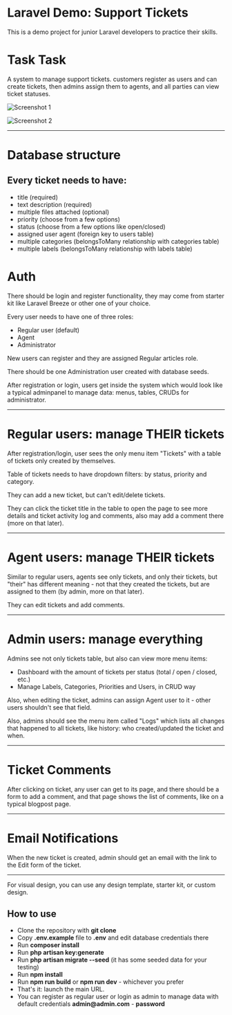 # Laravel Demo: Support Tickets

This is a demo project for junior Laravel developers to practice their skills.   

# Task Task

A system to manage support tickets. customers register as users and can create tickets, then admins assign them to agents, and all parties can view ticket statuses.

![Screenshot 1](https://laraveldaily.com/uploads/2022/11/laravel-support-tickets-01.png)

![Screenshot 2](https://laraveldaily.com/uploads/2022/11/laravel-support-tickets-02.png)

- - - - -

# Database structure

## Every ticket needs to have:
- title (required)
- text description (required)
- multiple files attached (optional)
- priority (choose from a few options)
- status (choose from a few options like open/closed)
- assigned user agent (foreign key to users table)
- multiple categories (belongsToMany relationship with categories table)
- multiple labels (belongsToMany relationship with labels table)

# Auth

There should be login and register functionality, they may come from starter kit like Laravel Breeze or other one of your choice.

Every user needs to have one of three roles:

- Regular user (default)
- Agent
- Administrator

New users can register and they are assigned Regular articles role.

There should be one Administration user created with database seeds.

After registration or login, users get inside the system which would look like a typical adminpanel to manage data: menus, tables, CRUDs for administrator.

- - - - -

# Regular users: manage THEIR tickets

After registration/login, user sees the only menu item "Tickets" with a table of tickets only created by themselves.

Table of tickets needs to have dropdown filters: by status, priority and category.

They can add a new ticket, but can't edit/delete tickets.

They can click the ticket title in the table to open the page to see more details and ticket activity log and comments, also may add a comment there (more on that later).

- - - - -

# Agent users: manage THEIR tickets

Similar to regular users, agents see only tickets, and only their tickets, but "their" has different meaning - not that they created the tickets, but are assigned to them (by admin, more on that later).

They can edit tickets and add comments.

- - - - -

# Admin users: manage everything

Admins see not only tickets table, but also can view more menu items:

- Dashboard with the amount of tickets per status (total / open / closed, etc.)
- Manage Labels, Categories, Priorities and Users, in CRUD way

Also, when editing the ticket, admins can assign Agent user to it - other users shouldn't see that field.

Also, admins should see the menu item called "Logs" which lists all changes that happened to all tickets, like history: who created/updated the ticket and when.

- - - - -

# Ticket Comments

After clicking on ticket, any user can get to its page, and there should be a form to add a comment, and that page shows the list of comments, like on a typical blogpost page.

- - - - -

# Email Notifications

When the new ticket is created, admin should get an email with the link to the Edit form of the ticket.

- - - - -

For visual design, you can use any design template, starter kit, or custom design.



## How to use

- Clone the repository with __git clone__
- Copy __.env.example__ file to __.env__ and edit database credentials there
- Run __composer install__
- Run __php artisan key:generate__
- Run __php artisan migrate --seed__ (it has some seeded data for your testing)
- Run __npm install__
- Run __npm run build__ or __npm run dev__ - whichever you prefer
- That's it: launch the main URL.
- You can register as regular user or login as admin to manage data with default credentials __admin@admin.com__ - __password__
